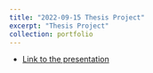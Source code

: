 ```yaml
---
title: "2022-09-15 Thesis Project"
excerpt: "Thesis Project"
collection: portfolio
---
```


* [Link to the presentation](http://olivieratangana.github.io/files/Thesis_Project.pdf)

